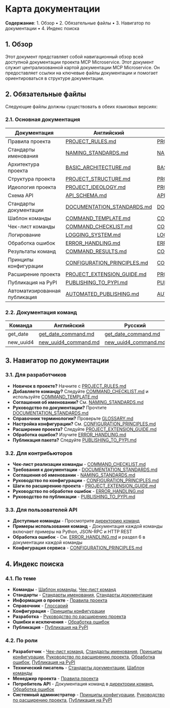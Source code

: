 # Карта документации

**Содержание**: 1. Обзор • 2. Обязательные файлы • 3. Навигатор по документации • 4. Индекс поиска

## 1. Обзор

Этот документ представляет собой навигационный обзор всей доступной документации проекта MCP Microservice.
Этот документ служит централизованной картой документации MCP Microservice. Он предоставляет ссылки на ключевые файлы документации и помогает ориентироваться в структуре документации.

## 2. Обязательные файлы

Следующие файлы должны существовать в обеих языковых версиях:

### 2.1. Основная документация

| Документация | Английский | Русский |
|---------------|---------|---------|
| Правила проекта | [PROJECT_RULES.md](../EN/PROJECT_RULES.md) | [PROJECT_RULES.md](./PROJECT_RULES.md) |
| Стандарты именования | [NAMING_STANDARDS.md](../EN/NAMING_STANDARDS.md) | [NAMING_STANDARDS.md](./NAMING_STANDARDS.md) |
| Архитектура проекта | [BASIC_ARCHITECTURE.md](../EN/BASIC_ARCHITECTURE.md) | [BASIC_ARCHITECTURE.md](./BASIC_ARCHITECTURE.md) |
| Структура проекта | [PROJECT_STRUCTURE.md](../EN/PROJECT_STRUCTURE.md) | [PROJECT_STRUCTURE.md](./PROJECT_STRUCTURE.md) |
| Идеология проекта | [PROJECT_IDEOLOGY.md](../EN/PROJECT_IDEOLOGY.md) | [PROJECT_IDEOLOGY.md](./PROJECT_IDEOLOGY.md) |
| Схема API | [API_SCHEMA.md](../EN/API_SCHEMA.md) | [API_SCHEMA.md](./API_SCHEMA.md) |
| Стандарты документации | [DOCUMENTATION_STANDARDS.md](../EN/DOCUMENTATION_STANDARDS.md) | [DOCUMENTATION_STANDARDS.md](./DOCUMENTATION_STANDARDS.md) |
| Шаблон команды | [COMMAND_TEMPLATE.md](../EN/COMMAND_TEMPLATE.md) | [COMMAND_TEMPLATE.md](./COMMAND_TEMPLATE.md) |
| Чек-лист команды | [COMMAND_CHECKLIST.md](../EN/COMMAND_CHECKLIST.md) | [COMMAND_CHECKLIST.md](./COMMAND_CHECKLIST.md) |
| Логирование | [LOGGING_SYSTEM.md](../EN/LOGGING_SYSTEM.md) | [LOGGING_SYSTEM.md](./LOGGING_SYSTEM.md) |
| Обработка ошибок | [ERROR_HANDLING.md](../EN/ERROR_HANDLING.md) | [ERROR_HANDLING.md](./ERROR_HANDLING.md) |
| Результаты команд | [COMMAND_RESULTS.md](../EN/COMMAND_RESULTS.md) | [COMMAND_RESULTS.md](./COMMAND_RESULTS.md) |
| Принципы конфигурации | [CONFIGURATION_PRINCIPLES.md](../EN/CONFIGURATION_PRINCIPLES.md) | [CONFIGURATION_PRINCIPLES.md](./CONFIGURATION_PRINCIPLES.md) |
| Расширение проекта | [PROJECT_EXTENSION_GUIDE.md](../EN/PROJECT_EXTENSION_GUIDE.md) | [PROJECT_EXTENSION_GUIDE.md](./PROJECT_EXTENSION_GUIDE.md) |
| Публикация на PyPI | [PUBLISHING_TO_PYPI.md](../EN/PUBLISHING_TO_PYPI.md) | [PUBLISHING_TO_PYPI.md](./PUBLISHING_TO_PYPI.md) |
| Автоматизированная публикация | [AUTOMATED_PUBLISHING.md](../EN/AUTOMATED_PUBLISHING.md) | [AUTOMATED_PUBLISHING.md](./AUTOMATED_PUBLISHING.md) |

### 2.2. Документация команд

| Команда | Английский | Русский |
|---------|---------|---------|
| get_date | [get_date_command.md](../EN/commands/get_date_command.md) | [get_date_command.md](./commands/get_date_command.md) |
| new_uuid4 | [new_uuid4_command.md](../EN/commands/new_uuid4_command.md) | [new_uuid4_command.md](./commands/new_uuid4_command.md) |

## 3. Навигатор по документации

### 3.1. Для разработчиков

- **Новичок в проекте?** Начните с [PROJECT_RULES.md](./PROJECT_RULES.md)
- **Добавляете команду?** Следуйте [COMMAND_CHECKLIST.md](./COMMAND_CHECKLIST.md) и используйте [COMMAND_TEMPLATE.md](./COMMAND_TEMPLATE.md)
- **Соглашения об именовании?** См. [NAMING_STANDARDS.md](./NAMING_STANDARDS.md)
- **Руководство по документации?** Прочтите [DOCUMENTATION_STANDARDS.md](./DOCUMENTATION_STANDARDS.md)
- **Справочник терминологии?** Проверьте [GLOSSARY.md](./GLOSSARY.md)
- **Настройка конфигурации?** См. [CONFIGURATION_PRINCIPLES.md](./CONFIGURATION_PRINCIPLES.md)
- **Расширение проекта?** Следуйте [PROJECT_EXTENSION_GUIDE.md](./PROJECT_EXTENSION_GUIDE.md)
- **Обработка ошибок?** Изучите [ERROR_HANDLING.md](./ERROR_HANDLING.md)
- **Публикация пакета?** Следуйте [PUBLISHING_TO_PYPI.md](./PUBLISHING_TO_PYPI.md)

### 3.2. Для контрибьюторов

- **Чек-лист реализации команды** - [COMMAND_CHECKLIST.md](./COMMAND_CHECKLIST.md)
- **Требования к документации** - [DOCUMENTATION_STANDARDS.md](./DOCUMENTATION_STANDARDS.md)
- **Соглашения об именовании** - [NAMING_STANDARDS.md](./NAMING_STANDARDS.md)
- **Руководство по конфигурации** - [CONFIGURATION_PRINCIPLES.md](./CONFIGURATION_PRINCIPLES.md)
- **Шаги по расширению проекта** - [PROJECT_EXTENSION_GUIDE.md](./PROJECT_EXTENSION_GUIDE.md)
- **Руководство по обработке ошибок** - [ERROR_HANDLING.md](./ERROR_HANDLING.md)
- **Руководство по публикации** - [PUBLISHING_TO_PYPI.md](./PUBLISHING_TO_PYPI.md)

### 3.3. Для пользователей API

- **Доступные команды** - Просмотрите [директорию команд](./commands/)
- **Примеры использования команд** - Документация каждой команды включает примеры на Python, JSON-RPC и HTTP REST
- **Обработка ошибок** - См. [ERROR_HANDLING.md](./ERROR_HANDLING.md) и раздел 6 в документации каждой команды
- **Конфигурация сервиса** - [CONFIGURATION_PRINCIPLES.md](./CONFIGURATION_PRINCIPLES.md)

## 4. Индекс поиска

### 4.1. По теме

- **Команды** - [Шаблон команды](./COMMAND_TEMPLATE.md), [Чек-лист команд](./COMMAND_CHECKLIST.md)
- **Стандарты** - [Стандарты именования](./NAMING_STANDARDS.md), [Стандарты документации](./DOCUMENTATION_STANDARDS.md)
- **Информация о проекте** - [Правила проекта](./PROJECT_RULES.md)
- **Справочник** - [Глоссарий](./GLOSSARY.md)
- **Конфигурация** - [Принципы конфигурации](./CONFIGURATION_PRINCIPLES.md)
- **Разработка** - [Руководство по расширению проекта](./PROJECT_EXTENSION_GUIDE.md)
- **Ошибки и исключения** - [Обработка ошибок](./ERROR_HANDLING.md)
- **Публикация** - [Публикация на PyPI](./PUBLISHING_TO_PYPI.md)

### 4.2. По роли

- **Разработчик** - [Чек-лист команд](./COMMAND_CHECKLIST.md), [Стандарты именования](./NAMING_STANDARDS.md), [Принципы конфигурации](./CONFIGURATION_PRINCIPLES.md), [Руководство по расширению проекта](./PROJECT_EXTENSION_GUIDE.md), [Обработка ошибок](./ERROR_HANDLING.md), [Публикация на PyPI](./PUBLISHING_TO_PYPI.md)
- **Технический писатель** - [Стандарты документации](./DOCUMENTATION_STANDARDS.md), [Шаблон команды](./COMMAND_TEMPLATE.md)
- **Менеджер проекта** - [Правила проекта](./PROJECT_RULES.md)
- **Потребитель API** - Документация команд в [директории команд](./commands/), [Обработка ошибок](./ERROR_HANDLING.md)
- **Системный администратор** - [Принципы конфигурации](./CONFIGURATION_PRINCIPLES.md), [Руководство по расширению проекта](./PROJECT_EXTENSION_GUIDE.md), [Публикация на PyPI](./PUBLISHING_TO_PYPI.md) 